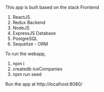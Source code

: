 This app is built based on the stack
Frontend

1.  ReactJS
2.  Redux
    Backend
3.  NodeJS
4.  ExpressJS
    Database
5.  PostgreSQL
6.  Sequelize - ORM

To run the webapp,

1.  npm i
2.  createdb iceCompanies
3.  npm run seed

Run the app at http://localhost:8080/
